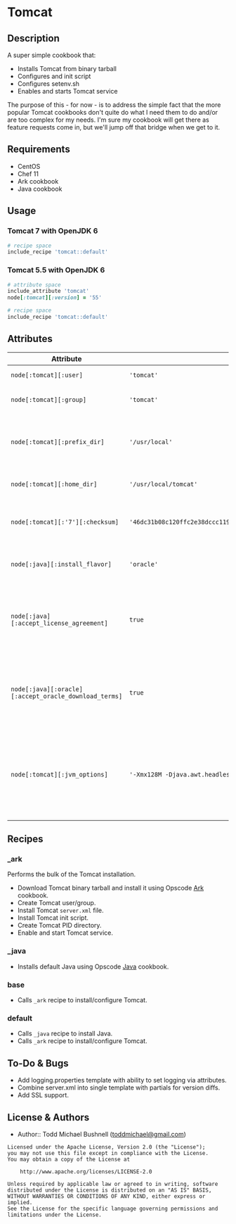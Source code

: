 # Tomcat 

## Description

A super simple cookbook that:

 - Installs Tomcat from binary tarball
 - Configures and init script
 - Configures setenv.sh
 - Enables and starts Tomcat service

The purpose of this - for now - is to address the simple fact that the more popular Tomcat cookbooks don't quite do what I need them to do and/or are too complex for my needs.  I'm sure my cookbook will get there as feature requests come in, but we'll jump off that bridge when we get to it.

## Requirements

 - CentOS
 - Chef 11
 - Ark cookbook
 - Java cookbook

## Usage

### Tomcat 7 with OpenJDK 6
```ruby
# recipe space
include_recipe 'tomcat::default'
```

### Tomcat 5.5 with OpenJDK 6
```ruby
# attribute space
include_attribute 'tomcat'
node[:tomcat][:version] = '55'

# recipe space
include_recipe 'tomcat::default'
```

## Attributes

| Attribute | Value | Purpose |
| --------- | ----- | ------- |
| `node[:tomcat][:user]` | `'tomcat'` | Tomcat system user |
| `node[:tomcat][:group]` | `'tomcat'` | Tomcat system group |
| `node[:tomcat][:prefix_dir]` | `'/usr/local'` | Prefix directory under which Tomcat will be installed |
| `node[:tomcat][:home_dir]` | `'/usr/local/tomcat'` | Tomcat home directory |
| `node[:tomcat][:'7'][:checksum]` | `'46dc31b08c120ffc2e38dccc119b9df02662a9fb297fa3fc6d90902c2f86057a'` | Checksum for downloaded Tomcat tarball |
| `node[:java][:install_flavor]` | `'oracle'` | use Oracle JDK instead of default OpenJDK |
| `node[:java][:accept_license_agreement]` | `true` | Must accept Oracle License Agreement to enable direct download |
| `node[:java][:oracle][:accept_oracle_download_terms]` | `true` | Must accept Oracle Download Agreement to enable direct download |
| `node[:tomcat][:jvm_options]` |  `'-Xmx128M -Djava.awt.headless=true'` | JVM argument defaults.  Additional arguments affixed using `jvmargs` in recipe space |

## Recipes

### \_ark

Performs the bulk of the Tomcat installation.

 - Download Tomcat binary tarball and install it using Opscode [Ark](https://github.com/opscode-cookbooks/ark) cookbook.
 - Create Tomcat user/group.
 - Install Tomcat `server.xml` file.
 - Install Tomcat init script.
 - Create Tomcat PID directory.
 - Enable and start Tomcat service.

### \_java

 - Installs default Java using Opscode [Java](https://github.com/socrata-cookbooks/java) cookbook.

### base

 - Calls `_ark` recipe to install/configure Tomcat.

### default

 - Calls `_java` recipe to install Java.
 - Calls `_ark` recipe to install/configure Tomcat.

## To-Do & Bugs

 - Add logging.properties template with ability to set logging via attributes.
 - Combine server.xml into single template with partials for version diffs.
 - Add SSL support.

## License & Authors

  - Author:: Todd Michael Bushnell (<toddmichael@gmail.com>)

```text
Licensed under the Apache License, Version 2.0 (the "License");
you may not use this file except in compliance with the License.
You may obtain a copy of the License at

    http://www.apache.org/licenses/LICENSE-2.0

Unless required by applicable law or agreed to in writing, software
distributed under the License is distributed on an "AS IS" BASIS,
WITHOUT WARRANTIES OR CONDITIONS OF ANY KIND, either express or implied.
See the License for the specific language governing permissions and
limitations under the License.
```
